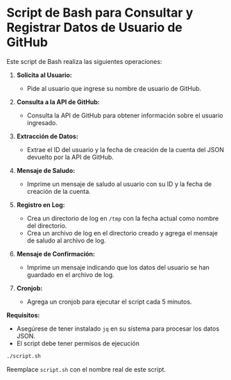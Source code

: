 
# Script de Bash para Consultar y Registrar Datos de Usuario de GitHub

Este script de Bash realiza las siguientes operaciones:

1. **Solicita al Usuario:**
   - Pide al usuario que ingrese su nombre de usuario de GitHub.

2. **Consulta a la API de GitHub:**
   - Consulta la API de GitHub para obtener información sobre el usuario ingresado.

3. **Extracción de Datos:**
   - Extrae el ID del usuario y la fecha de creación de la cuenta del JSON devuelto por la API de GitHub.

4. **Mensaje de Saludo:**
   - Imprime un mensaje de saludo al usuario con su ID y la fecha de creación de la cuenta.

5. **Registro en Log:**
   - Crea un directorio de log en `/tmp` con la fecha actual como nombre del directorio.
   - Crea un archivo de log en el directorio creado y agrega el mensaje de saludo al archivo de log.

6. **Mensaje de Confirmación:**
   - Imprime un mensaje indicando que los datos del usuario se han guardado en el archivo de log.

7. **Cronjob:**
   - Agrega un cronjob para ejecutar el script cada 5 minutos.

**Requisitos:**

- Asegúrese de tener instalado `jq` en su sistema para procesar los datos JSON.
- El script debe tener permisos de ejecución

```bash
./script.sh
```

Reemplace `script.sh` con el nombre real de este script.

